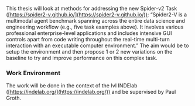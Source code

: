 This thesis will look at methods for addressing the new Spider-v2 Task ([https://spider2-v.github.io/](https://spider2-v.github.io/)): “Spider2-V is a multimodal agent benchmark spanning across the entire data science and engineering workflow (e.g., five task examples above). It involves various professional enterprise-level applications and includes intensive GUI controls apart from code writing throughout the real-time multi-turn interaction with an executable computer environment.” The aim would be to setup the environment and then propose 1 or 2 new variations on the baseline to try and improve performance on this complex task.

### **Work Environment**

The work will be done in the context of the IvI INDElab ([https://indelab.org/](https://indelab.org/)) and be supervised by Paul Groth.
